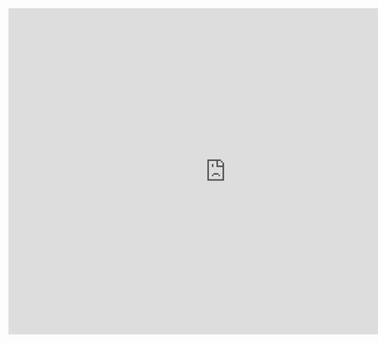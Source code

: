 <iframe src="https://data.oecd.org/chart/6sDC" width="860" height="645" style="border: 0" mozallowfullscreen="true" webkitallowfullscreen="true" allowfullscreen="true"><a href="https://data.oecd.org/chart/6sDC" target="_blank">OECD Chart: General government debt, Total, % of GDP, Annual, 2019</a></iframe>
